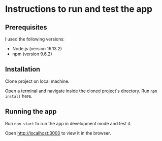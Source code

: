 # Instructions to run and test the app

## Prerequisites

I used the following versions:

- Node.js (version 16.13.2)
- npm (version 9.6.2)

## Installation

Clone project on local machine.

Open a terminal and navigate inside the cloned project's directory. Run `npm install` here.

## Running the app

Run `npm start` to run the app in development mode and test it.

Open [http://localhost:3000](http://localhost:3000) to view it in the browser.
